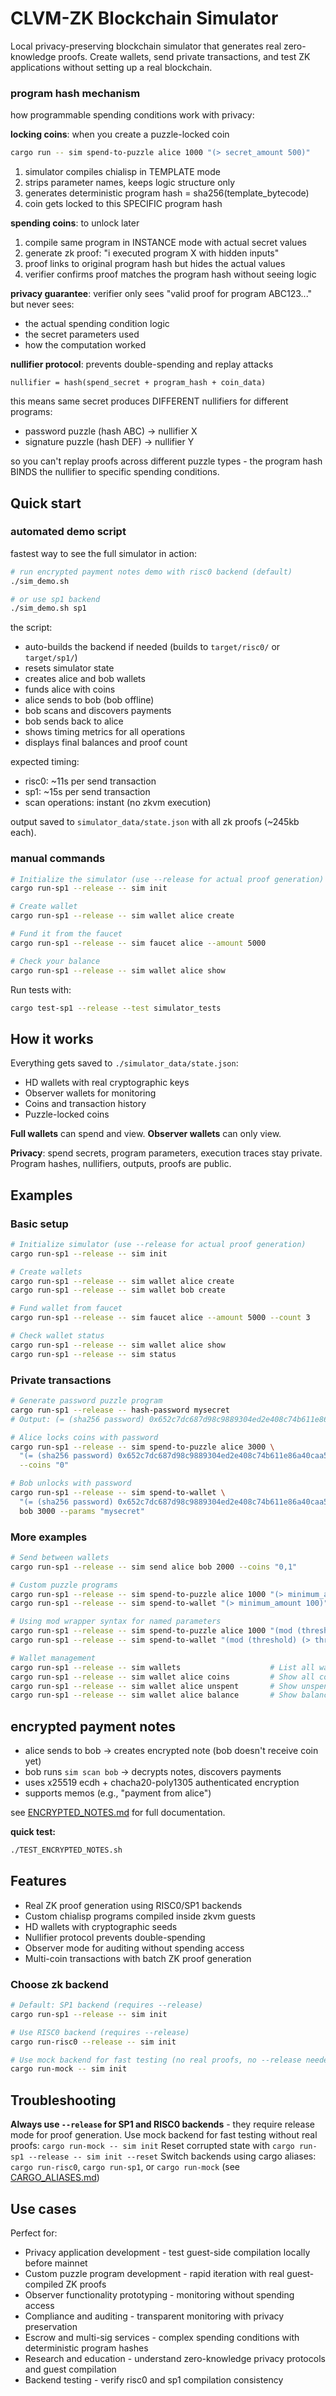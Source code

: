 # CLVM-ZK Blockchain Simulator

Local privacy-preserving blockchain simulator that generates real zero-knowledge proofs. Create wallets, send private transactions, and test ZK applications without setting up a real blockchain.


### program hash mechanism

how programmable spending conditions work with privacy:

**locking coins**: when you create a puzzle-locked coin
```bash
cargo run -- sim spend-to-puzzle alice 1000 "(> secret_amount 500)"
```

1. simulator compiles chialisp in TEMPLATE mode
2. strips parameter names, keeps logic structure only
3. generates deterministic program hash = sha256(template_bytecode)
4. coin gets locked to this SPECIFIC program hash

**spending coins**: to unlock later
1. compile same program in INSTANCE mode with actual secret values
2. generate zk proof: "i executed program X with hidden inputs"
3. proof links to original program hash but hides the actual values
4. verifier confirms proof matches the program hash without seeing logic

**privacy guarantee**: verifier only sees "valid proof for program ABC123..." but never sees:
- the actual spending condition logic
- the secret parameters used
- how the computation worked

**nullifier protocol**: prevents double-spending and replay attacks
```
nullifier = hash(spend_secret + program_hash + coin_data)
```

this means same secret produces DIFFERENT nullifiers for different programs:
- password puzzle (hash ABC) → nullifier X
- signature puzzle (hash DEF) → nullifier Y

so you can't replay proofs across different puzzle types - the program hash BINDS the nullifier to specific spending conditions.

## Quick start

### automated demo script

fastest way to see the full simulator in action:

```bash
# run encrypted payment notes demo with risc0 backend (default)
./sim_demo.sh

# or use sp1 backend
./sim_demo.sh sp1
```

the script:
- auto-builds the backend if needed (builds to `target/risc0/` or `target/sp1/`)
- resets simulator state
- creates alice and bob wallets
- funds alice with coins
- alice sends to bob (bob offline)
- bob scans and discovers payments
- bob sends back to alice
- shows timing metrics for all operations
- displays final balances and proof count

expected timing:
- risc0: ~11s per send transaction
- sp1: ~15s per send transaction
- scan operations: instant (no zkvm execution)

output saved to `simulator_data/state.json` with all zk proofs (~245kb each).

### manual commands

```bash
# Initialize the simulator (use --release for actual proof generation)
cargo run-sp1 --release -- sim init

# Create wallet
cargo run-sp1 --release -- sim wallet alice create

# Fund it from the faucet
cargo run-sp1 --release -- sim faucet alice --amount 5000

# Check your balance
cargo run-sp1 --release -- sim wallet alice show
```

Run tests with:
```bash
cargo test-sp1 --release --test simulator_tests
```

## How it works

Everything gets saved to `./simulator_data/state.json`:
- HD wallets with real cryptographic keys
- Observer wallets for monitoring
- Coins and transaction history
- Puzzle-locked coins

**Full wallets** can spend and view. **Observer wallets** can only view.

**Privacy**: spend secrets, program parameters, execution traces stay private. Program hashes, nullifiers, outputs, proofs are public.

## Examples

### Basic setup
```bash
# Initialize simulator (use --release for actual proof generation)
cargo run-sp1 --release -- sim init

# Create wallets
cargo run-sp1 --release -- sim wallet alice create
cargo run-sp1 --release -- sim wallet bob create

# Fund wallet from faucet
cargo run-sp1 --release -- sim faucet alice --amount 5000 --count 3

# Check wallet status
cargo run-sp1 --release -- sim wallet alice show
cargo run-sp1 --release -- sim status
```

### Private transactions
```bash
# Generate password puzzle program
cargo run-sp1 --release -- hash-password mysecret
# Output: (= (sha256 password) 0x652c7dc687d98c9889304ed2e408c74b611e86a40caa51c4b43f1dd5913c5cd0)

# Alice locks coins with password
cargo run-sp1 --release -- sim spend-to-puzzle alice 3000 \
  "(= (sha256 password) 0x652c7dc687d98c9889304ed2e408c74b611e86a40caa51c4b43f1dd5913c5cd0)" \
  --coins "0"

# Bob unlocks with password
cargo run-sp1 --release -- sim spend-to-wallet \
  "(= (sha256 password) 0x652c7dc687d98c9889304ed2e408c74b611e86a40caa51c4b43f1dd5913c5cd0)" \
  bob 3000 --params "mysecret"
```

### More examples
```bash
# Send between wallets
cargo run-sp1 --release -- sim send alice bob 2000 --coins "0,1"

# Custom puzzle programs
cargo run-sp1 --release -- sim spend-to-puzzle alice 1000 "(> minimum_amount 100)" --coins "auto"
cargo run-sp1 --release -- sim spend-to-wallet "(> minimum_amount 100)" bob 1000 --params "150"

# Using mod wrapper syntax for named parameters
cargo run-sp1 --release -- sim spend-to-puzzle alice 1000 "(mod (threshold) (> threshold 100))" --coins "auto"
cargo run-sp1 --release -- sim spend-to-wallet "(mod (threshold) (> threshold 100))" bob 1000 --params "150"

# Wallet management
cargo run-sp1 --release -- sim wallets                    # List all wallets
cargo run-sp1 --release -- sim wallet alice coins         # Show all coins
cargo run-sp1 --release -- sim wallet alice unspent       # Show unspent coins
cargo run-sp1 --release -- sim wallet alice balance       # Show balance only
```

## encrypted payment notes

- alice sends to bob → creates encrypted note (bob doesn't receive coin yet)
- bob runs `sim scan bob` → decrypts notes, discovers payments
- uses x25519 ecdh + chacha20-poly1305 authenticated encryption
- supports memos (e.g., "payment from alice")

see [ENCRYPTED_NOTES.md](ENCRYPTED_NOTES.md) for full documentation.

**quick test:**
```bash
./TEST_ENCRYPTED_NOTES.sh
```

## Features

- Real ZK proof generation using RISC0/SP1 backends
- Custom chialisp programs compiled inside zkvm guests
- HD wallets with cryptographic seeds
- Nullifier protocol prevents double-spending
- Observer mode for auditing without spending access
- Multi-coin transactions with batch ZK proof generation

### Choose zk backend
```bash
# Default: SP1 backend (requires --release)
cargo run-sp1 --release -- sim init

# Use RISC0 backend (requires --release)
cargo run-risc0 --release -- sim init

# Use mock backend for fast testing (no real proofs, no --release needed)
cargo run-mock -- sim init
```

## Troubleshooting

**Always use `--release` for SP1 and RISC0 backends** - they require release mode for proof generation.
Use mock backend for fast testing without real proofs: `cargo run-mock -- sim init`
Reset corrupted state with `cargo run-sp1 --release -- sim init --reset`
Switch backends using cargo aliases: `cargo run-risc0`, `cargo run-sp1`, or `cargo run-mock` (see [CARGO_ALIASES.md](CARGO_ALIASES.md))

## Use cases

Perfect for:
- Privacy application development - test guest-side compilation locally before mainnet
- Custom puzzle program development - rapid iteration with real guest-compiled ZK proofs
- Observer functionality prototyping - monitoring without spending access
- Compliance and auditing - transparent monitoring with privacy preservation
- Escrow and multi-sig services - complex spending conditions with deterministic program hashes
- Research and education - understand zero-knowledge privacy protocols and guest compilation
- Backend testing - verify risc0 and sp1 compilation consistency